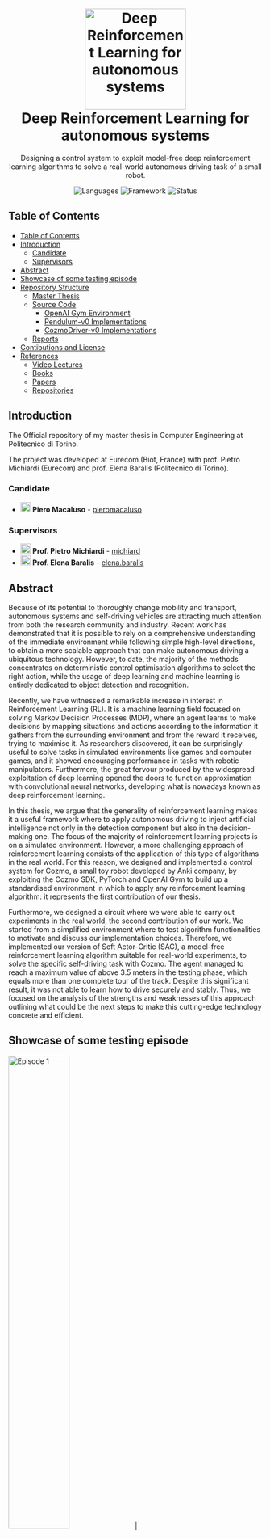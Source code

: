 <h1 align="center">
  <a href="https://github.com/pieromacaluso/Deep-RL-Autonomous-Systems" title="Deep Reinforcement Learning for autonomous systems Documentation">
    <img alt="Deep Reinforcement Learning for autonomous systems" src="stuff/logo.svg" width="200px" height="200px" />
  </a>
  <br/>
  Deep Reinforcement Learning for autonomous systems
</h1>

<p align="center">
  Designing a control system to exploit model-free deep reinforcement learning algorithms to solve a real-world autonomous driving task of a small robot.
</p>

<p align="center">
 <img alt="Languages" src="https://img.shields.io/badge/Languages-Python-orange"/>
 <img alt="Framework" src="https://img.shields.io/badge/Framework-PyTorch%20|_OpenAI_Gym%20|_Flask-green"/>
<img alt="Status" src="https://img.shields.io/badge/Status-Work In Progress-orange"/>
</p>

## Table of Contents

- [Table of Contents](#table-of-contents)
- [Introduction](#introduction)
  - [Candidate](#candidate)
  - [Supervisors](#supervisors)
- [Abstract](#abstract)
- [Showcase of some testing episode](#showcase-of-some-testing-episode)
- [Repository Structure](#repository-structure)
  - [Master Thesis](#master-thesis)
  - [Source Code](#source-code)
    - [OpenAI Gym Environment](#openai-gym-environment)
    - [Pendulum-v0 Implementations](#pendulum-v0-implementations)
    - [CozmoDriver-v0 Implementations](#cozmodriver-v0-implementations)
  - [Reports](#reports)
- [Contibutions and License](#contibutions-and-license)
- [References](#references)
  - [Video Lectures](#video-lectures)
  - [Books](#books)
  - [Papers](#papers)
  - [Repositories](#repositories)

## Introduction

The Official repository of my master thesis in Computer Engineering at Politecnico di Torino.

The project was developed at Eurecom (Biot, France) with prof. Pietro Michiardi (Eurecom) and prof. Elena Baralis (Politecnico di Torino).

### Candidate

- <img alt="avatar" src="https://github.com/pieromacaluso.png" width="20px" height="20px"> **Piero Macaluso** - [pieromacaluso](https://github.com/pieromacaluso)

### Supervisors

- <img alt="avatar" src="https://github.com/michiard.png" width="20px" height="20px"> **Prof. Pietro Michiardi** - [michiard](https://github.com/michiard)
- <img alt="avatar" src="https://dbdmg.polito.it/wordpress/wp-content/uploads/2010/12/Elena_tessera-150x150.jpg" width="20px" height="20px"> **Prof. Elena Baralis** - [elena.baralis](https://dbdmg.polito.it/wordpress/people/elena-baralis/)

## Abstract

Because of its potential to thoroughly change mobility and transport, autonomous systems and self-driving vehicles are attracting much attention from both the research community and industry.
Recent work has demonstrated that it is possible to rely on a comprehensive understanding of the immediate environment while following simple high-level directions, to obtain a more scalable approach that can make autonomous driving a ubiquitous technology.
However, to date, the majority of the methods concentrates on deterministic control optimisation algorithms to select the right action, while the usage of deep learning and machine learning is entirely dedicated to object detection and recognition.

Recently, we have witnessed a remarkable increase in interest in Reinforcement Learning (RL). It is a machine learning field focused on solving Markov Decision Processes (MDP), where an agent learns to make decisions by mapping situations and actions according to the information it gathers from the surrounding environment and from the reward it receives, trying to maximise it.
As researchers discovered, it can be surprisingly useful to solve tasks in simulated environments like games and computer games, and it showed encouraging performance in tasks with robotic manipulators. Furthermore, the great fervour produced by the widespread exploitation of deep learning opened the doors to function approximation with convolutional neural networks, developing what is nowadays known as deep reinforcement learning.

In this thesis, we argue that the generality of reinforcement learning makes it a useful framework where to apply autonomous driving to inject artificial intelligence not only in the detection component but also in the decision-making one.
The focus of the majority of reinforcement learning projects is on a simulated environment. However, a more challenging approach of reinforcement learning consists of the application of this type of algorithms in the real world.
For this reason, we designed and implemented a control system for Cozmo, a small toy robot developed by Anki company, by exploiting the Cozmo SDK, PyTorch and OpenAI Gym to build up a standardised environment in which to apply any reinforcement learning algorithm: it represents the first contribution of our thesis.

Furthermore, we designed a circuit where we were able to carry out experiments in the real world, the second contribution of our work.
We started from a simplified environment where to test algorithm functionalities to motivate and discuss our implementation choices.
Therefore, we implemented our version of Soft Actor-Critic (SAC), a model-free reinforcement learning algorithm suitable for real-world experiments, to solve the specific self-driving task with Cozmo. The agent managed to reach a maximum value of above 3.5 meters in the testing phase, which equals more than one complete tour of the track. Despite this significant result, it was not able to learn how to drive securely and stably. Thus, we focused on the analysis of the strengths and weaknesses of this approach outlining what could be the next steps to make this cutting-edge technology concrete and efficient.

## Showcase of some testing episode
<img alt="Episode 1" src="stuff/epi1.gif" width="49%" >  | 
<img alt="Episode 2" src="stuff/epi2.gif" width="49%" >  
## Repository Structure

### Master Thesis

| Document      | Status |                                                            PDF                                                             |         Project Folder         |
| :------------ | :----: | :------------------------------------------------------------------------------------------------------------------------: | :----------------------------: |
| Master Thesis |  WIP   | [:page_facing_up:](https://github.com/pieromacaluso/Deep-RL-Autonomous-Systems/raw/master/master_thesis/master_thesis.pdf) | [:file_folder:](master_thesis) |
| Summary       |  WIP   |       [:page_facing_up:](https://github.com/pieromacaluso/Deep-RL-Autonomous-Systems/raw/master/summary/summary.pdf)       |    [:file_folder:](summary)    |
| Presentation  |  WIP   |  [:page_facing_up:](https://github.com/pieromacaluso/Deep-RL-Autonomous-Systems/raw/master/presentation/presentation.pdf)  | [:file_folder:](presentation)  |

### Source Code

#### OpenAI Gym Environment

- [Gym-Cozmo](gym-cozmo)

#### Pendulum-v0 Implementations

- [DDPG NN](source_code/NN_DDPG_implementation)
- [DDPG CNN](source_code/CNN_DDPG_implementation)
- [SAC CNN](source_code/SAC_implementation)

#### CozmoDriver-v0 Implementations

- [DDPG](source_code/ddpg_cozmo)
- [SAC](source_code/sac_cozmo)

### Reports

- April 2019: Deep Deterministic Policy Gradient (DDPG) - [REPORT](https://github.com/pieromacaluso/Deep-RL-Autonomous-Systems/raw/master/reports/report_DDPG/report_DDPG.pdf)
- May 2019: Soft Actor-Critic (SAC) - [REPORT](https://github.com/pieromacaluso/Deep-RL-Autonomous-Systems/raw/master/reports/report_SAC/report_SAC.pdf)
- September 2019: Experiment Flow - [REPORT](https://github.com/pieromacaluso/Deep-RL-Autonomous-Systems/raw/master/reports/report_09092019/report_09092019.pdf)

## Contibutions and License

It is possible to fork the project and create your own one following the rules given by the [LICENSE](LICENSE).

Please cite using the following BibTex entry:

```latex
@mastersthesis{macaluso2020deep,
  author  = {Piero Macaluso},
  title   = {{Deep Reinforcement Learning for Autonomous Systems}},
  school  = {{Politecnico di Torino}, {Eurecom}}
  year    = {2020}
}
```

If you want to contribute or to request a new features, you can do that via the ISSUE sections.

If you need any help to setup the project or to have information about it, feel free to join us at <a href="https://t.me/PieroMacaluso">`@PieroMacaluso` on Telegram</a> and ask away.

## References
  
### Video Lectures

**[v1]** [David Silver's Reinforcement Learning Course](http://www0.cs.ucl.ac.uk/staff/d.silver/web/Teaching.html)

**[v2]** [Reinforcement Learning Udacity Course](https://classroom.udacity.com/courses/ud600)

### Books

**[b1]** [Reinforcement Learning: An Introduction](http://incompleteideas.net/book/RLbook2018.pdf) (2018) by Richard S. Sutton and Andrew G. Barto

**[b2]** [Deep Reinforcement Learning Hands-On](https://www.packtpub.com/big-data-and-business-intelligence/deep-reinforcement-learning-hands) (2018) by Maxim Lapan

### Papers

**[p1]** [Learning to Drive in a Day](https://arxiv.org/pdf/1807.00412.pdf) (Sep 2018) by Alex Kendall, Jeffrey Hawke, David Janz, Przemyslaw Mazur, Daniele Reda, John-Mark Allen, Vinh-Dieu Lam, Alex Bewley & Amar Shah

**[p2]** [Continuous Control with Deep Reinforcement Learning](https://arxiv.org/pdf/1509.02971.pdf) (Feb 2016) by Timothy P. Lillicrap, Jonathan J. Hunt, Alexander Pritzel, Nicolas Heess, Tom Erez, Yuval Tassa, David Silver & Daan Wierstra

**[p3]** [Deterministic Policy Gradient Algorithms](http://proceedings.mlr.press/v32/silver14.pdf) (2014) David Silver, Guy Lever, Nicolas Heess, Thomas Degris, Daan Wierstra, Martin Riedmiller

**[p4]** [Soft Actor-Critic: Off-Policy Maximum Entropy Deep Reinforcement Learning with a Stochastic Actor](https://arxiv.org/pdf/1801.01290) (2018) Tuomas Haarnoja, Aurick Zhou, Pieter Abbeel, Sergey Levine

**[p5]** [Soft Actor-Critic Algorithms and Applications](http://proceedings.mlr.press/v32/silver14.pdf) (2018) Tuomas Haarnoja, Aurick Zhou, Kristian Hartikainen, George Tucker, Sehoon Ha, Jie Tan, Vikash Kumar, Henry Zhu, Abhishek Gupta, Pieter Abbeel, Sergey Levine

### Repositories

- [Exercises about Silver's videolectures](https://github.com/dennybritz/reinforcement-learning)

